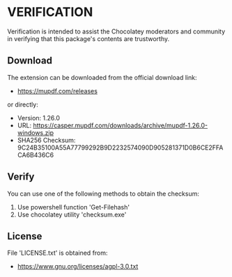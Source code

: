 # VERIFICATION
Verification is intended to assist the Chocolatey moderators and community in verifying that this package's contents are trustworthy.

## Download
The extension can be downloaded from the official download link:
- https://mupdf.com/releases

or directly:
- Version: 1.26.0
- URL:     https://casper.mupdf.com/downloads/archive/mupdf-1.26.0-windows.zip
- SHA256 Checksum: 9C24B35100A55A77799292B9D2232574090D905281371D0B6CE2FFACA6B436C6

## Verify
You can use one of the following methods to obtain the checksum:
1. Use powershell function 'Get-Filehash'
2. Use chocolatey utility 'checksum.exe'


## License
File 'LICENSE.txt' is obtained from:
- https://www.gnu.org/licenses/agpl-3.0.txt
